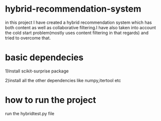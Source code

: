 # hybrid-recommendation-system
in this project I have created a hybrid recommendation system which has both content as well as collaborative filtering.I have also taken into account the cold start problem(mostly uses content filtering in that regards) and tried to overcome that. 

# basic dependecies
1)Install scikit-surprise package

2)install all the other dependencies like numpy,itertool etc

# how to run the project
run the hybridtest.py file
